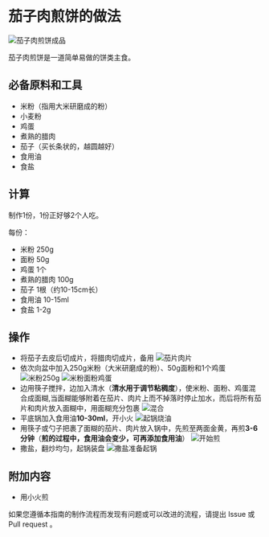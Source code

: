 # 茄子肉煎饼的做法

![茄子肉煎饼成品](./茄子肉煎饼.jpg)

茄子肉煎饼是一道简单易做的饼类主食。

## 必备原料和工具

* 米粉（指用大米研磨成的粉）
* 小麦粉
* 鸡蛋
* 煮熟的腊肉
* 茄子（买长条状的，越圆越好）
* 食用油
* 食盐

## 计算

制作1份，1份正好够2个人吃。

每份：

* 米粉 250g
* 面粉 50g
* 鸡蛋 1个
* 煮熟的腊肉 100g
* 茄子 1根（约10-15cm长）
* 食用油 10-15ml
* 食盐 1-2g

## 操作

* 将茄子去皮后切成片，将腊肉切成片，备用
![茄片肉片](./1茄片肉片.jpg)
* 依次向盆中加入250g米粉（大米研磨成的粉）、50g面粉和1个鸡蛋
![米粉250g](./2米粉250g.jpg)
![米粉面粉鸡蛋](./3米粉面粉鸡蛋.jpg)
* 边用筷子搅拌，边加入清水（**清水用于调节粘稠度**），使米粉、面粉、鸡蛋混合成面糊,当面糊能够附着在茄片、肉片上而不掉落时停止加水，而后将所有茄片和肉片放入面糊中，用面糊充分包裹
![混合](./4混合.jpg)
* 平底锅加入食用油**10-30ml**，开小火
![起锅烧油](./5起锅烧油.jpg)
* 用筷子或勺子把裹了面糊的茄片、肉片放入锅中，先煎至两面金黄，再煎**3-6分钟**（**煎的过程中，食用油会变少，可再添加食用油**）
![开始煎](./6开始煎.jpg)
* 撒盐，翻炒均匀，起锅装盘
![撒盐准备起锅](./7撒盐准备起锅.jpg)

## 附加内容

* 用小火煎

如果您遵循本指南的制作流程而发现有问题或可以改进的流程，请提出 Issue 或 Pull request 。
